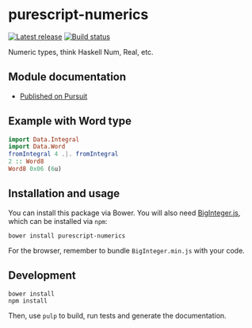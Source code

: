 # purescript-numerics

[![Latest release](http://img.shields.io/github/release/Proclivis/purescript-numerics.svg)](https://github.com/Proclivis/purescript-numerics/releases)
[![Build status](https://travis-ci.org/Proclivis/purescript-numerics.svg?branch=master)](https://travis-ci.org/Proclivis/purescript-numerics)

Numeric types, think Haskell Num, Real, etc.

## Module documentation

- [Published on Pursuit](http://pursuit.purescript.org/packages/purescript-numerics/)

## Example with Word type

```purescript
import Data.Integral
import Data.Word
fromIntegral 4 .|. fromIntegral
2 :: Word8
Word8 0x06 (6u)
```

## Installation and usage
You can install this package via Bower. You will also need [BigInteger.js](https://github.com/peterolson/BigInteger.js), which can be installed via `npm`:
```
bower install purescript-numerics
```
For the browser, remember to bundle `BigInteger.min.js` with your code.

## Development
```
bower install
npm install
```
Then, use `pulp` to build, run tests and generate the documentation.